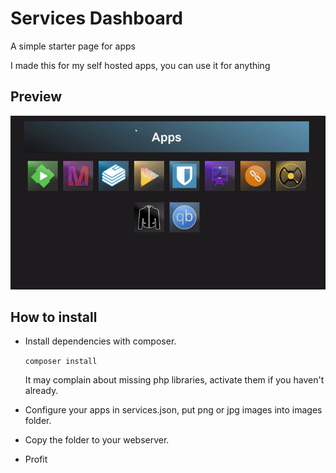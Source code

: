 # Services Dashboard

A simple starter page for apps

I made this for my self hosted apps, you can use it for anything

## Preview
![](.github/preview-gif.gif)

## How to install

- Install dependencies with composer.

  `composer install`

  It may complain about missing php libraries, activate them if you haven't already.

- Configure your apps in services.json, put png or jpg images into images folder.

- Copy the folder to your webserver.

- Profit
